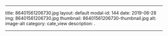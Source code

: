 
---
title: 86401561206730.jpg
layout: default
modal-id: 144
date: 2019-06-28
img: 86401561206730.jpg
thumbnail: 86401561206730-thumbnail.jpg
alt: image-alt
category: cate_view
description: .

---
